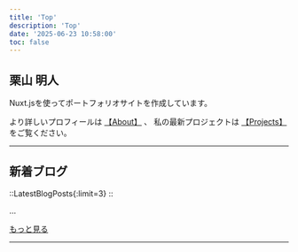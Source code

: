 ```yaml
---
title: 'Top'
description: 'Top'
date: '2025-06-23 10:58:00'
toc: false
---
```


## 栗山 明人

Nuxt.jsを使ってポートフォリオサイトを作成しています。

より詳しいプロフィールは [【About】](/about) 、
私の最新プロジェクトは [【Projects】](/projects) をご覧ください。

---

## 新着ブログ

::LatestBlogPosts{:limit=3}
::

…

[もっと見る](/blog)

---
